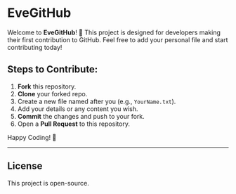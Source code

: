 # EveGitHub

Welcome to **EveGitHub**! 🎉 This project is designed for developers making their first contribution to GitHub. Feel free to add your personal file and start contributing today!

## Steps to Contribute:

1. **Fork** this repository.
2. **Clone** your forked repo.
3. Create a new file named after you (e.g., `YourName.txt`).
4. Add your details or any content you wish.
5. **Commit** the changes and push to your fork.
6. Open a **Pull Request** to this repository.

Happy Coding! 🚀

---

## License

This project is open-source.
